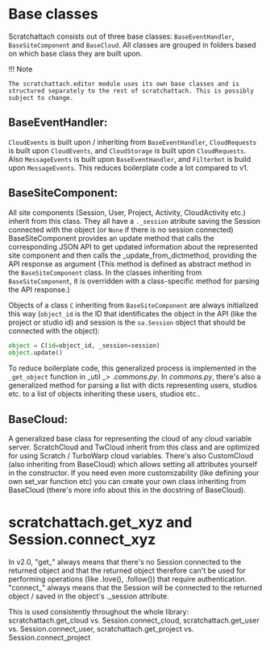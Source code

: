 # Base classes

Scratchattach consists out of three base classes: `BaseEventHandler`, `BaseSiteComponent` and `BaseCloud`. All classes are grouped in folders based on which base class they are built upon.

!!! Note
    
    The scratchattach.editor module uses its own base classes and is structured separately to the rest of scratchattach. This is possibly subject to change.

## BaseEventHandler:

`CloudEvents` is built upon / inheriting from `BaseEventHandler`, `CloudRequests` is built upon `CloudEvents`, and `CloudStorage` is built upon `CloudRequests`.
Also `MessageEvents` is built upon `BaseEventHandler`, and `Filterbot` is build upon `MessageEvents`.
This reduces boilerplate code a lot compared to v1.

## BaseSiteComponent:

All site components (Session, User, Project, Activity, CloudActivity etc.) inherit from this class. They all have a `._session` atribute saving the Session connected with the object (or `None` if there is no session connected)
BaseSiteComponent provides an update method that calls the corresponding JSON API to get updated information about the represented site component and then calls the _update_from_dictmethod, providing the API response as argument (This method is defined as abstract method in the `BaseSiteComponent` class. In the classes inheriting from `BaseSiteComponent`, it is overridden with a class-specific method for parsing the API response.)

Objects of a class `C` inheriting from `BaseSiteComponent` are always initialized this way (`object_id` is the ID that identificates the object in the API (like the project or studio id) and session is the `sa.Session` object that should be connected with the object):

```py
object = C(id=object_id, _session=session)
object.update()
```

To reduce boilerplate code, this generalized process is implemented in the `_get_object` function in _util _> ._commons.py_.
In _commons.py_, there's also a generalized method for parsing a list with dicts representing users, studios etc. to a list of objects inheriting these users, studios etc..

## BaseCloud:

A generalized base class for representing the cloud of any cloud variable server. ScratchCloud and TwCloud inherit from this class and are optimized for using Scratch / TurboWarp cloud variables. There's also CustomCloud (also inheriting from BaseCloud) which allows setting all attributes yourself in the constructor.
If you need even more customizability (like defining your own set_var function etc) you can create your own class inheriting from BaseCloud (there's more info about this in the docstring of BaseCloud).

# scratchattach.get_xyz and Session.connect_xyz

In v2.0, "get_" always means that there's no Session connected to the returned object and that the returned object therefore can't be used for performing operations (like .love(), .follow()) that require authentication.
"connect_" always means that the Session will be connected to the returned object / saved in the object's ._session attribute.

This is used consistently throughout the whole library: scratchattach.get_cloud vs. Session.connect_cloud, scratchattach.get_user vs. Session.connect_user, scratchattach.get_project vs. Session.connect_project
